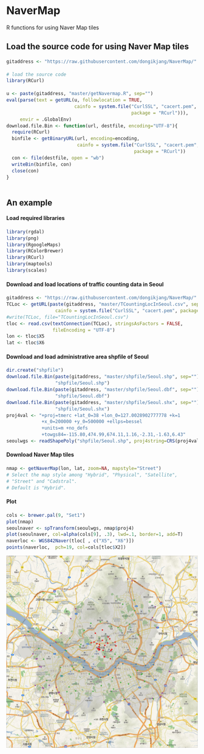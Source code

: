 NaverMap
========
R functions for using Naver Map tiles

## Load the source code for using Naver Map tiles

```r
gitaddress <- "https://raw.githubusercontent.com/dongikjang/NaverMap/"

# load the source code
library(RCurl)

u <- paste(gitaddress, "master/getNavermap.R", sep="")
eval(parse(text = getURL(u, followlocation = TRUE, 
                         cainfo = system.file("CurlSSL", "cacert.pem", 
                                              package = "RCurl"))), 
     envir = .GlobalEnv)
download.file.Bin <- function(url, destfile, encoding="UTF-8"){
  require(RCurl)
  binfile <- getBinaryURL(url, encoding=encoding,
                          cainfo = system.file("CurlSSL", "cacert.pem", 
                                               package = "RCurl"))
  con <- file(destfile, open = "wb")
  writeBin(binfile, con)
  close(con)
}     
     
```

## An example

#### Load required libraries
```r
library(rgdal)
library(png)
library(RgoogleMaps)
library(RColorBrewer)
library(RCurl)
library(maptools)
library(scales)
```
    
#### Download and load locations of traffic counting data in Seoul
```r
gitaddress <- "https://raw.githubusercontent.com/dongikjang/NaverMap/"
TCLoc <- getURL(paste(gitaddress, "master/TCountingLocInSeoul.csv", sep=""),
    	          cainfo = system.file("CurlSSL", "cacert.pem", package = "RCurl"))
#write(TCLoc, file="TCountingLocInSeoul.csv")
tloc <- read.csv(textConnection(TCLoc), stringsAsFactors = FALSE,
                 fileEncoding = "UTF-8")
lon <- tloc$X5
lat <- tloc$X6
```
#### Download and load administrative area shpfile of Seoul
```r
dir.create("shpfile")
download.file.Bin(paste(gitaddress, "master/shpfile/Seoul.shp", sep=""),
                  "shpfile/Seoul.shp")
download.file.Bin(paste(gitaddress, "master/shpfile/Seoul.dbf", sep=""),
                  "shpfile/Seoul.dbf")
download.file.Bin(paste(gitaddress, "master/shpfile/Seoul.shx", sep=""),
                  "shpfile/Seoul.shx")
proj4val <- "+proj=tmerc +lat_0=38 +lon_0=127.0028902777778 +k=1 
             +x_0=200000 +y_0=500000 +ellps=bessel 
             +units=m +no_defs 
             +towgs84=-115.80,474.99,674.11,1.16,-2.31,-1.63,6.43"
seoulwgs <- readShapePoly("shpfile/Seoul.shp", proj4string=CRS(proj4val))
```
#### Download Naver Map tiles 
```r
nmap <- getNaverMap(lon, lat, zoom=NA, mapstyle="Street")
# Select the map style among "Hybrid", "Physical", "Satellite", 
# "Street" and "Cadstral".
# Default is "Hybrid".
```
#### Plot 
```r
cols <- brewer.pal(9, "Set1")
plot(nmap)
seoulnaver <- spTransform(seoulwgs, nmap$proj4) 
plot(seoulnaver, col=alpha(cols[9], .3), lwd=.1, border=1, add=T)
naverloc <- WGS842Naver(tloc[ , c("X5", "X6")])
points(naverloc,  pch=19, col=cols[tloc$X2])
```

![navermap](screenshots/navermap.jpeg)
